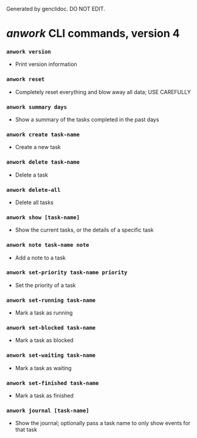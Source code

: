 Generated by genclidoc. DO NOT EDIT.

# _anwork_ CLI commands, version 4

### `anwork version`
* Print version information
### `anwork reset`
* Completely reset everything and blow away all data; USE CAREFULLY
### `anwork summary days`
* Show a summary of the tasks completed in the past days
### `anwork create task-name`
* Create a new task
### `anwork delete task-name`
* Delete a task
### `anwork delete-all`
* Delete all tasks
### `anwork show [task-name]`
* Show the current tasks, or the details of a specific task
### `anwork note task-name note`
* Add a note to a task
### `anwork set-priority task-name priority`
* Set the priority of a task
### `anwork set-running task-name`
* Mark a task as running
### `anwork set-blocked task-name`
* Mark a task as blocked
### `anwork set-waiting task-name`
* Mark a task as waiting
### `anwork set-finished task-name`
* Mark a task as finished
### `anwork journal [task-name]`
* Show the journal; optionally pass a task name to only show events for that task
